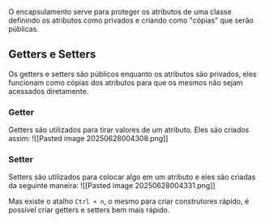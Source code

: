 O encapsulamento serve para proteger os atributos de uma classe definindo os atributos como privados e criando como "cópias" que serão públicas.



## Getters e Setters
Os getters e setters são públicos enquanto os atributos são privados, eles funcionam como cópias dos atributos para que os mesmos não sejam acessados diretamente.

### Getter
Getters são utilizados para tirar valores de um atributo. Eles são criados assim:
![[Pasted image 20250628004308.png]]

### Setter
Setters são utilizados para colocar algo em um atributo e eles são criadas da seguinte maneira:
![[Pasted image 20250628004331.png]]

Mas existe o atalho `Ctrl + n`, o mesmo para criar construtores rápido, é possível criar getters e setters bem mais rápido.